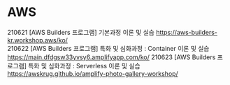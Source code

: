 # AWS
210621 [AWS Builders 프로그램] 기본과정 이론 및 실습 https://aws-builders-kr.workshop.aws/ko/  
210622 [AWS Builders 프로그램] 특화 및 심화과정 : Container 이론 및 실습 https://main.dfdgsw33yvsy6.amplifyapp.com/ko/
210623 [AWS Builders 프로그램] 특화 및 심화과정 : Serverless 이론 및 실습 https://awskrug.github.io/amplify-photo-gallery-workshop/
